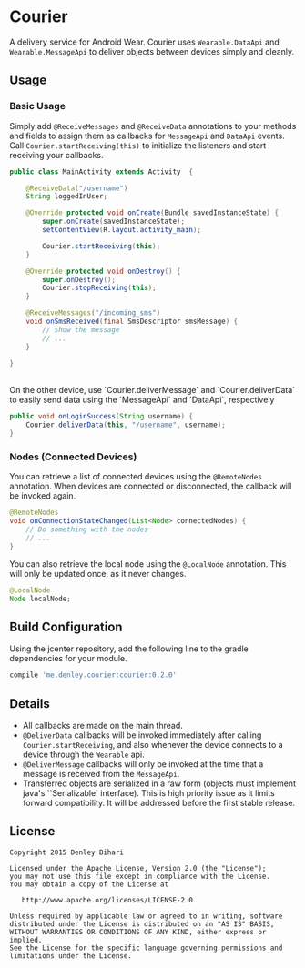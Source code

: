 # Courier
A delivery service for Android Wear. Courier uses `Wearable.DataApi` and `Wearable.MessageApi` to deliver objects between devices simply and cleanly.


Usage
-------

### Basic Usage

Simply add `@ReceiveMessages` and `@ReceiveData` annotations to your methods and fields to assign them as callbacks for `MessageApi` and `DataApi` events. Call `Courier.startReceiving(this)` to initialize the listeners and start receiving your callbacks.

```java
public class MainActivity extends Activity  {

    @ReceiveData("/username")
    String loggedInUser;

    @Override protected void onCreate(Bundle savedInstanceState) {
        super.onCreate(savedInstanceState);
        setContentView(R.layout.activity_main);

        Courier.startReceiving(this);
    }

    @Override protected void onDestroy() {
        super.onDestroy();
        Courier.stopReceiving(this);
    }

    @ReceiveMessages("/incoming_sms")
    void onSmsReceived(final SmsDescriptor smsMessage) {
        // show the message
        // ...
    }

}
```

<br/>
On the other device, use `Courier.deliverMessage` and `Courier.deliverData` to easily send data using the `MessageApi` and `DataApi`, respectively

```java
public void onLoginSuccess(String username) {
    Courier.deliverData(this, "/username", username);
}
```


### Nodes (Connected Devices)

You can retrieve a list of connected devices using the `@RemoteNodes` annotation. When devices are connected or disconnected, the callback will be invoked again.

```java
@RemoteNodes
void onConnectionStateChanged(List<Node> connectedNodes) {
    // Do something with the nodes
    // ...
}
```

You can also retrieve the local node using the `@LocalNode` annotation. This will only be updated once, as it never changes.

```java
@LocalNode
Node localNode;
```


Build Configuration
-------

Using the jcenter repository, add the following line to the gradle dependencies for your module.
```groovy
compile 'me.denley.courier:courier:0.2.0'
```

Details
-------

- All callbacks are made on the main thread.
- `@DeliverData` callbacks will be invoked immediately after calling `Courier.startReceiving`, and also whenever the device connects to a device through the `Wearable` api.
- `@DeliverMessage` callbacks will only be invoked at the time that a message is received from the `MessageApi`.
- Transferred objects are serialized in a raw form (objects must implement java's ``Serializable` interface). This is high priority issue as it limits forward compatibility. It will be addressed before the first stable release.

License
-------

    Copyright 2015 Denley Bihari

    Licensed under the Apache License, Version 2.0 (the "License");
    you may not use this file except in compliance with the License.
    You may obtain a copy of the License at

       http://www.apache.org/licenses/LICENSE-2.0

    Unless required by applicable law or agreed to in writing, software
    distributed under the License is distributed on an "AS IS" BASIS,
    WITHOUT WARRANTIES OR CONDITIONS OF ANY KIND, either express or implied.
    See the License for the specific language governing permissions and
    limitations under the License.